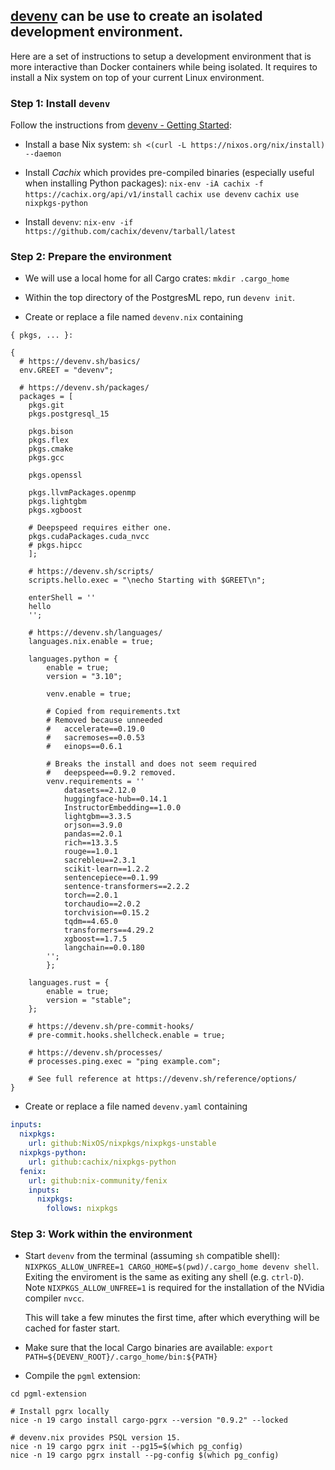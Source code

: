 
## [devenv](https://deven.sh/) can be use to create an isolated development environment.

Here are a set of instructions to setup a development environment that is more interactive than
Docker containers while being isolated. It requires to install a Nix system on top of your current
Linux environment.


### Step 1: Install `devenv`

Follow the instructions from [devenv - Getting Started](https://deven.shgetting-started//):

- Install a base Nix system:
        `sh <(curl -L https://nixos.org/nix/install) --daemon`

- Install _Cachix_ which provides pre-compiled binaries (especially useful when installing
  Python packages):
        `nix-env -iA cachix -f https://cachix.org/api/v1/install`
        `cachix use devenv`
        `cachix use nixpkgs-python`

- Install `devenv`:
        `nix-env -if https://github.com/cachix/devenv/tarball/latest`

### Step 2: Prepare the environment

- We will use a local home for all Cargo crates: `mkdir .cargo_home`

- Within the top directory of the PostgresML repo, run `devenv init`.

- Create or replace a file named `devenv.nix` containing

```shell
{ pkgs, ... }:

{
  # https://devenv.sh/basics/
  env.GREET = "devenv";

  # https://devenv.sh/packages/
  packages = [
    pkgs.git
    pkgs.postgresql_15

    pkgs.bison
    pkgs.flex
    pkgs.cmake
    pkgs.gcc

    pkgs.openssl

    pkgs.llvmPackages.openmp
    pkgs.lightgbm
    pkgs.xgboost

    # Deepspeed requires either one.
    pkgs.cudaPackages.cuda_nvcc
    # pkgs.hipcc
    ];

    # https://devenv.sh/scripts/
    scripts.hello.exec = "\necho Starting with $GREET\n";

    enterShell = ''
    hello
    '';

    # https://devenv.sh/languages/
    languages.nix.enable = true;

    languages.python = {
        enable = true;
        version = "3.10";

        venv.enable = true;

        # Copied from requirements.txt
        # Removed because unneeded
        #   accelerate==0.19.0
        #   sacremoses==0.0.53
        #   einops==0.6.1

        # Breaks the install and does not seem required
        #   deepspeed==0.9.2 removed.
        venv.requirements = ''
            datasets==2.12.0
            huggingface-hub==0.14.1
            InstructorEmbedding==1.0.0
            lightgbm==3.3.5
            orjson==3.9.0
            pandas==2.0.1
            rich==13.3.5
            rouge==1.0.1
            sacrebleu==2.3.1
            scikit-learn==1.2.2
            sentencepiece==0.1.99
            sentence-transformers==2.2.2
            torch==2.0.1
            torchaudio==2.0.2
            torchvision==0.15.2
            tqdm==4.65.0
            transformers==4.29.2
            xgboost==1.7.5
            langchain==0.0.180
        '';
        };

    languages.rust = {
        enable = true;
        version = "stable";
    };

    # https://devenv.sh/pre-commit-hooks/
    # pre-commit.hooks.shellcheck.enable = true;

    # https://devenv.sh/processes/
    # processes.ping.exec = "ping example.com";

    # See full reference at https://devenv.sh/reference/options/
}
```

- Create or replace a file named `devenv.yaml` containing

```yaml
inputs:
  nixpkgs:
    url: github:NixOS/nixpkgs/nixpkgs-unstable
  nixpkgs-python:
    url: github:cachix/nixpkgs-python
  fenix:
    url: github:nix-community/fenix
    inputs:
      nixpkgs:
        follows: nixpkgs
```

### Step 3: Work within the environment

- Start `devenv` from the terminal (assuming `sh` compatible shell): `NIXPKGS_ALLOW_UNFREE=1 CARGO_HOME=$(pwd)/.cargo_home devenv shell`.
  Exiting the enviroment is the same as exiting any shell (e.g. `ctrl-D`). Note `NIXPKGS_ALLOW_UNFREE=1` is required for the installation
  of the NVidia compiler `nvcc`.

  This will take a few minutes the first time, after which everything will be cached for faster start.

- Make sure that the local Cargo binaries are available: `export PATH=${DEVENV_ROOT}/.cargo_home/bin:${PATH}`

- Compile the `pgml` extension:

```shell
cd pgml-extension

# Install pgrx locally
nice -n 19 cargo install cargo-pgrx --version "0.9.2" --locked

# devenv.nix provides PSQL version 15.
nice -n 19 cargo pgrx init --pg15=$(which pg_config)
nice -n 19 cargo pgrx install --pg-config $(which pg_config)

```
